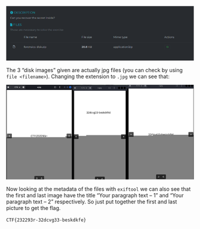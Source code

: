 <img src="https://github.com/raul-dunca/assets/blob/main/.images_Defcamp_2024_Quals/forensics-disk.png?raw=true">

The 3 “disk images” given are actually jpg files (you can check by using `file <filename>`). Changing the extension to `.jpg` we can see that:


<img src="https://github.com/raul-dunca/assets/blob/main/.images_Defcamp_2024_Quals/forensics-disk-add.png?raw=true">

Now looking at the metadata of the files with `exiftool` we can also see that the first and last image have the title “Your paragraph text – 1” and “Your paragraph text – 2” respectively. So just put together the first and last picture to get the flag.

`CTF{232293r-32dcvg33-beskdkfe}`

